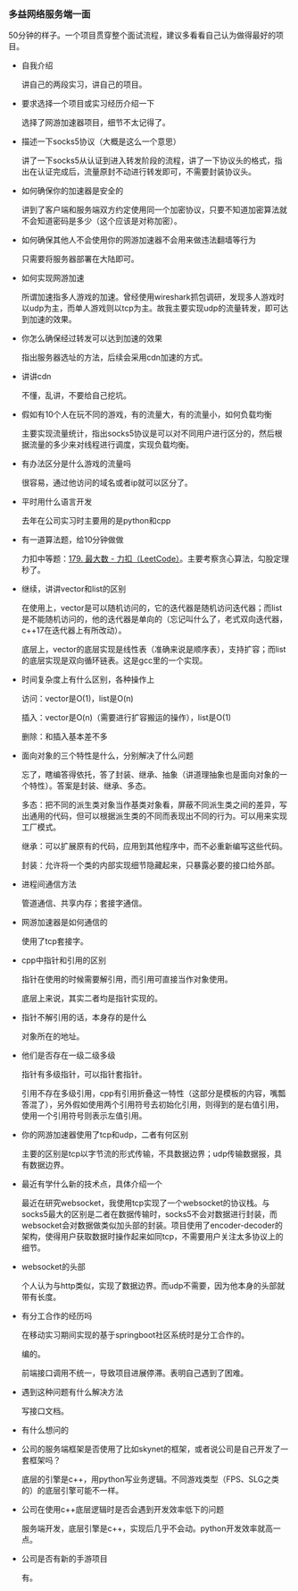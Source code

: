 ### 多益网络服务端一面

50分钟的样子。一个项目贯穿整个面试流程，建议多看看自己认为做得最好的项目。

- 自我介绍

  讲自己的两段实习，讲自己的项目。

- 要求选择一个项目或实习经历介绍一下

  选择了网游加速器项目，细节不太记得了。

- 描述一下socks5协议（大概是这么一个意思）

  讲了一下socks5从认证到进入转发阶段的流程，讲了一下协议头的格式，指出在认证完成后，流量原封不动进行转发即可，不需要封装协议头。

- 如何确保你的加速器是安全的

  讲到了客户端和服务端双方约定使用同一个加密协议，只要不知道加密算法就不会知道密码是多少（这个应该是对称加密）。

- 如何确保其他人不会使用你的网游加速器不会用来做违法翻墙等行为

  只需要将服务器部署在大陆即可。

- 如何实现网游加速

  所谓加速指多人游戏的加速。曾经使用wireshark抓包调研，发现多人游戏时以udp为主，而单人游戏则以tcp为主。故我主要实现udp的流量转发，即可达到加速的效果。

- 你怎么确保经过转发可以达到加速的效果

  指出服务器选址的方法，后续会采用cdn加速的方式。

- 讲讲cdn

  不懂，乱讲，不要给自己挖坑。

- 假如有10个人在玩不同的游戏，有的流量大，有的流量小，如何负载均衡

  主要实现流量统计，指出socks5协议是可以对不同用户进行区分的，然后根据流量的多少来对线程进行调度，实现负载均衡。

- 有办法区分是什么游戏的流量吗

  很容易，通过他访问的域名或者ip就可以区分了。

- 平时用什么语言开发

  去年在公司实习时主要用的是python和cpp

- 有一道算法题，给10分钟做做

  力扣中等题：[179. 最大数 - 力扣（LeetCode）](https://leetcode.cn/problems/largest-number/description/)。主要考察贪心算法，勾股定理秒了。

- 继续，讲讲vector和list的区别

  在使用上，vector是可以随机访问的，它的迭代器是随机访问迭代器；而list是不能随机访问的，他的迭代器是单向的（忘记叫什么了，老式双向迭代器，c++17在迭代器上有所改动）。

  底层上，vector的底层实现是线性表（准确来说是顺序表），支持扩容；而list的底层实现是双向循环链表。这是gcc里的一个实现。

- 时间复杂度上有什么区别，各种操作上

  访问：vector是O(1)，list是O(n)

  插入：vector是O(n)（需要进行扩容搬运的操作），list是O(1)

  删除：和插入基本差不多

- 面向对象的三个特性是什么，分别解决了什么问题

  忘了，瞎编答得依托，答了封装、继承、抽象（讲道理抽象也是面向对象的一个特性）。答案是封装、继承、多态。

  多态：把不同的派生类对象当作基类对象看，屏蔽不同派生类之间的差异，写出通用的代码，但可以根据派生类的不同而表现出不同的行为。可以用来实现工厂模式。

  继承：可以扩展原有的代码，应用到其他程序中，而不必重新编写这些代码。

  封装：允许将一个类的内部实现细节隐藏起来，只暴露必要的接口给外部。

- 进程间通信方法

  管道通信、共享内存；套接字通信。

- 网游加速器是如何通信的

  使用了tcp套接字。

- cpp中指针和引用的区别

  指针在使用的时候需要解引用，而引用可直接当作对象使用。

  底层上来说，其实二者均是指针实现的。

- 指针不解引用的话，本身存的是什么

  对象所在的地址。

- 他们是否存在一级二级多级

  指针有多级指针，可以指针套指针。

  引用不存在多级引用，cpp有引用折叠这一特性（这部分是模板的内容，嘴瓢答混了），另外假如使用两个引用符号去初始化引用，则得到的是右值引用，使用一个引用符号则表示左值引用。

- 你的网游加速器使用了tcp和udp，二者有何区别

  主要的区别是tcp以字节流的形式传输，不具数据边界；udp传输数据报，具有数据边界。

- 最近有学什么新的技术点，具体介绍一个

  最近在研究websocket，我使用tcp实现了一个websocket的协议栈。与socks5最大的区别是二者在数据传输时，socks5不会对数据进行封装，而websocket会对数据做类似加头部的封装。项目使用了encoder-decoder的架构，使得用户获取数据时操作起来如同tcp，不需要用户关注太多协议上的细节。

- websocket的头部

  个人认为与http类似，实现了数据边界。而udp不需要，因为他本身的头部就带有长度。

- 有分工合作的经历吗

  在移动实习期间实现的基于springboot社区系统时是分工合作的。

  编的。

  前端接口调用不统一，导致项目进展停滞。表明自己遇到了困难。

- 遇到这种问题有什么解决方法

  写接口文档。

- 有什么想问的

- 公司的服务端框架是否使用了比如skynet的框架，或者说公司是自己开发了一套框架吗？

  底层的引擎是c++，用python写业务逻辑。不同游戏类型（FPS、SLG之类的）的底层引擎可能不一样。

- 公司在使用c++底层逻辑时是否会遇到开发效率低下的问题

  服务端开发，底层引擎是c++，实现后几乎不会动。python开发效率就高一点。

- 公司是否有新的手游项目

  有。




